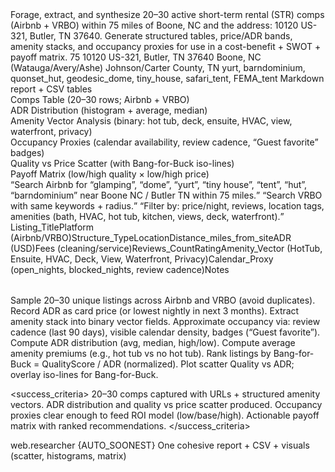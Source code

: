 <POML version="1.1">
  <meta>
    <title>Glamping Comps Analysis — Boone/Watauga/Butler</title>
    <purpose>
      Forage, extract, and synthesize 20–30 active short-term rental (STR) comps
      (Airbnb + VRBO) within 75 miles of Boone, NC and the address:
      10120 US-321, Butler, TN 37640. Generate structured tables, price/ADR bands,
      amenity stacks, and occupancy proxies for use in a cost-benefit + SWOT + payoff matrix.
    </purpose>
  </meta>

  <scope>
    <radius_miles>75</radius_miles>
    <target_address>10120 US-321, Butler, TN 37640</target_address>
    <markets>
      <primary>Boone, NC (Watauga/Avery/Ashe)</primary>
      <secondary>Johnson/Carter County, TN</secondary>
    </markets>
    <structures>yurt, barndominium, quonset_hut, geodesic_dome, tiny_house, safari_tent, FEMA_tent</structures>
  </scope>

  <deliverable>
    <format>Markdown report + CSV tables</format>
    <sections>
      <section>Comps Table (20–30 rows; Airbnb + VRBO)</section>
      <section>ADR Distribution (histogram + average, median)</section>
      <section>Amenity Vector Analysis (binary: hot tub, deck, ensuite, HVAC, view, waterfront, privacy)</section>
      <section>Occupancy Proxies (calendar availability, review cadence, “Guest favorite” badges)</section>
      <section>Quality vs Price Scatter (with Bang-for-Buck iso-lines)</section>
      <section>Payoff Matrix (low/high quality × low/high price)</section>
    </sections>
  </deliverable>

  <queries>
    <q id="comps_airbnb">Search Airbnb for “glamping”, “dome”, “yurt”, “tiny house”, “tent”, “hut”, “barndominium” near Boone NC / Butler TN within 75 miles.</q>
    <q id="comps_vrbo">Search VRBO with same keywords + radius.</q>
    <q id="filters">Filter by: price/night, reviews, location tags, amenities (bath, HVAC, hot tub, kitchen, views, deck, waterfront).</q>
  </queries>

  <tables>
    <table id="comps">
      <columns>
        <col>Listing_Title</col>
        <col>Platform (Airbnb/VRBO)</col>
        <col>Structure_Type</col>
        <col>Location</col>
        <col>Distance_miles_from_site</col>
        <col>ADR (USD)</col>
        <col>Fees (cleaning/service)</col>
        <col>Reviews_Count</col>
        <col>Rating</col>
        <col>Amenity_Vector (HotTub, Ensuite, HVAC, Deck, View, Waterfront, Privacy)</col>
        <col>Calendar_Proxy (open_nights, blocked_nights, review cadence)</col>
        <col>Notes</col>
      </columns>
    </table>
  </tables>

  <method>
    <collection>
      <step>Sample 20–30 unique listings across Airbnb and VRBO (avoid duplicates).</step>
      <step>Record ADR as card price (or lowest nightly in next 3 months).</step>
      <step>Extract amenity stack into binary vector fields.</step>
      <step>Approximate occupancy via: review cadence (last 90 days), visible calendar density, badges (“Guest favorite”).</step>
    </collection>
    <analysis>
      <step>Compute ADR distribution (avg, median, high/low).</step>
      <step>Compute average amenity premiums (e.g., hot tub vs no hot tub).</step>
      <step>Rank listings by Bang-for-Buck = QualityScore / ADR (normalized).</step>
      <step>Plot scatter Quality vs ADR; overlay iso-lines for Bang-for-Buck.</step>
    </analysis>
  </method>

  <success_criteria>
    <bullet>20–30 comps captured with URLs + structured amenity vectors.</bullet>
    <bullet>ADR distribution and quality vs price scatter produced.</bullet>
    <bullet>Occupancy proxies clear enough to feed ROI model (low/base/high).</bullet>
    <bullet>Actionable payoff matrix with ranked recommendations.</bullet>
  </success_criteria>

  <run>
    <agent>web.researcher</agent>
    <deadline>{AUTO_SOONEST}</deadline>
    <compile>One cohesive report + CSV + visuals (scatter, histograms, matrix)</compile>
  </run>
</POML>